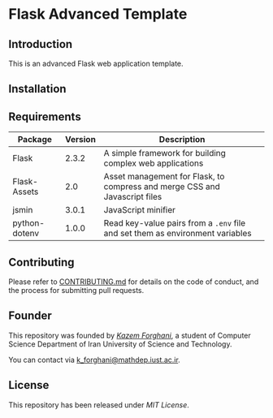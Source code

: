 # Flask Advanced Template

## Introduction

This is an advanced Flask web application template.

## Installation

## Requirements

| Package | Version | Description |
| --- | --- | --- |
| Flask | 2.3.2 | A simple framework for building complex web applications |
| Flask-Assets | 2.0 | Asset management for Flask, to compress and merge CSS and Javascript files |
| jsmin | 3.0.1 | JavaScript minifier |
| python-dotenv | 1.0.0 | Read key-value pairs from a `.env` file and set them as environment variables |

## Contributing

Please refer to [CONTRIBUTING.md](/CONTRIBUTING.md) for details on the code of conduct, and the process for submitting pull requests.

## Founder

This repository was founded by [*Kazem Forghani*](https://github.com/k-forghani), a student of Computer Science Department of Iran University of Science and Technology.

You can contact via k_forghani@mathdep.iust.ac.ir.

## License

This repository has been released under *MIT License*.